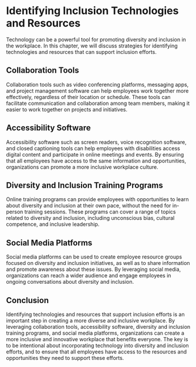 Identifying Inclusion Technologies and Resources
================================================================================================

Technology can be a powerful tool for promoting diversity and inclusion in the workplace. In this chapter, we will discuss strategies for identifying technologies and resources that can support inclusion efforts.

Collaboration Tools
-------------------

Collaboration tools such as video conferencing platforms, messaging apps, and project management software can help employees work together more effectively, regardless of their location or schedule. These tools can facilitate communication and collaboration among team members, making it easier to work together on projects and initiatives.

Accessibility Software
----------------------

Accessibility software such as screen readers, voice recognition software, and closed captioning tools can help employees with disabilities access digital content and participate in online meetings and events. By ensuring that all employees have access to the same information and opportunities, organizations can promote a more inclusive workplace culture.

Diversity and Inclusion Training Programs
-----------------------------------------

Online training programs can provide employees with opportunities to learn about diversity and inclusion at their own pace, without the need for in-person training sessions. These programs can cover a range of topics related to diversity and inclusion, including unconscious bias, cultural competence, and inclusive leadership.

Social Media Platforms
----------------------

Social media platforms can be used to create employee resource groups focused on diversity and inclusion initiatives, as well as to share information and promote awareness about these issues. By leveraging social media, organizations can reach a wider audience and engage employees in ongoing conversations about diversity and inclusion.

Conclusion
----------

Identifying technologies and resources that support inclusion efforts is an important step in creating a more diverse and inclusive workplace. By leveraging collaboration tools, accessibility software, diversity and inclusion training programs, and social media platforms, organizations can create a more inclusive and innovative workplace that benefits everyone. The key is to be intentional about incorporating technology into diversity and inclusion efforts, and to ensure that all employees have access to the resources and opportunities they need to support these efforts.
